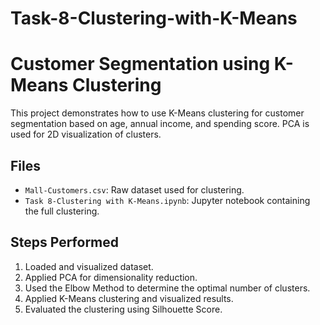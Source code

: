 # Task-8-Clustering-with-K-Means
# Customer Segmentation using K-Means Clustering

This project demonstrates how to use K-Means clustering for customer segmentation based on age, annual income, and spending score. PCA is used for 2D visualization of clusters.

## Files

- `Mall-Customers.csv`: Raw dataset used for clustering.
- `Task 8-Clustering with K-Means.ipynb`: Jupyter notebook containing the full clustering.

## Steps Performed

1. Loaded and visualized dataset.
2. Applied PCA for dimensionality reduction.
3. Used the Elbow Method to determine the optimal number of clusters.
4. Applied K-Means clustering and visualized results.
5. Evaluated the clustering using Silhouette Score.

